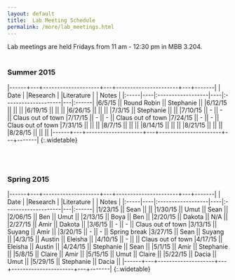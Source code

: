 ```yaml
---
layout: default
title:  Lab Meeting Schedule
permalink: /more/lab_meetings.html
---
```


Lab meetings are held Fridays from 11 am - 12:30 pm in MBB 3.204.
<br><br>

### Summer 2015

|------+---+--------------------+---+----------------------+---+-------|
| Date |    |Research |    |Literature |   | Notes |
|:-----|----|:------------------|----|:--------------------|---|:------|
|6/5/15  || Round Robin   || Stephanie ||
|6/12/15 ||               ||      ||
|6/19/15 ||               ||      ||
|6/26/15 ||               ||      ||
|7/3/15  || Stephanie     ||      ||
|7/10/15 ||  -            ||  -   || Claus out of town
|7/17/15 ||  -            ||  -   || Claus out of town
|7/24/15 ||  -            ||  -   || Claus out of town
|7/31/15 ||               ||      || 
|8/7/15  ||               ||      ||
|8/14/15 ||               ||      ||
|8/21/15 ||               ||      ||
|8/28/15 ||               ||      ||
|------+---+--------------------+---+----------------------+---+-------|
{:.widetable}


<br><br>

### Spring 2015

|------+---+--------------------+---+----------------------+---+-------|
| Date |    |Research |    |Literature |   | Notes |
|:-----|----|:------------------|----|:--------------------|---|:------|
|1/23/15 || Sean      ||           ||
|1/30/15 || Umut      || Sean      ||
|2/06/15 || Ben       || Umut      ||
|2/13/15 || Boya      || Ben       ||
|2/20/15 || Dakota    || N/A       ||
|2/27/15 || Amir      || Dakota    ||
|3/6/15  || -         ||  -        || Claus out of town
|3/13/15 || Suyang    || Amir      ||
|3/20/15 || -         ||  -        || Spring break
|3/27/15 || Sean      || Suyang    ||
|4/3/15  || Austin    || Eleisha   ||
|4/10/15 ||    -      ||           || Claus out of town
|4/17/15 || Eleisha   || Austin    ||
|4/24/15 || Stephanie || Sean      ||
|5/1/15  || Amir      || Stephanie ||
|5/8/15  || Claire    || Amir      ||
|5/15/15 || Umut      || Claire    ||
|5/22/15 || Dacia     || Umut      ||
|5/29/15 || Stephanie || Dacia     ||
|------+---+--------------------+---+----------------------+---+-------|
{:.widetable}

